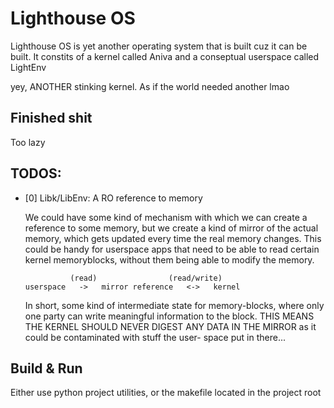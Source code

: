 # Lighthouse OS

Lighthouse OS is yet another operating system that is built cuz it 
can be built. It constits of a kernel called Aniva and a conseptual
userspace called LightEnv

yey, ANOTHER stinking kernel. As if the world needed another lmao

## Finished shit

Too lazy

## TODOS:

- [0] Libk/LibEnv: A RO reference to memory

    We could have some kind of mechanism with which we can
    create a reference to some memory, but we create a kind
    of mirror of the actual memory, which gets updated every
    time the real memory changes. This could be handy for 
    userspace apps that need to be able to read certain kernel
    memoryblocks, without them being able to modify the memory.

    ```
              (read)                (read/write)
    userspace   ->   mirror reference   <->   kernel
    ```

    In short, some kind of intermediate state for memory-blocks,
    where only one party can write meaningful information to the 
    block. THIS MEANS THE KERNEL SHOULD NEVER DIGEST ANY DATA IN
    THE MIRROR as it could be contaminated with stuff the user-
    space put in there...

## Build & Run

Either use python project utilities,
or the makefile located in the project root

